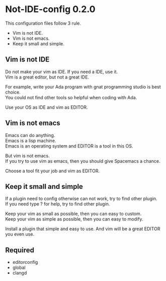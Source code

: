 # Not-IDE-config 0.2.0

This configuration files follow 3 rule.
* Vim is not IDE.
* Vim is not emacs.
* Keep it small and simple.

## Vim is not IDE

Do not make your vim as IDE. If you need a IDE, use it.<br>
Vim is a great editor, but not a great IDE.

For example, write your Ada program with gnat programming studio is best choice.<br>
You could not find other tools so helpful when coding with Ada.

Use your OS as IDE and vim as EDITOR.

## Vim is not emacs

Emacs can do anything.<br>
Emacs is a lisp machine.<br>
Emacs is an operating system and EDITOR is a tool in this OS.

But vim is not emacs.<br>
If you try to use vim as emacs, then you should give Spacemacs a chance.

Choose a tool fit your job and vim as EDITOR.

## Keep it small and simple

If a plugin need to config otherwise can not work, try to find other plugin.<br>
If you need type ? for help, try to find other plugin.

Keep your vim as small as possible, then you can easy to custom.<br>
Keep your vim as simple as possible, then you can easy to modify.

Install a plugin that simple and easy to use. And vim will be a great EDITOR you even use.

## Required

* editorconfig
* global
* clangd
